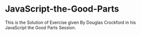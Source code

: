 # JavaScript-the-Good-Parts
This is the Solution of Exercise given By Douglas Crockford in his JavaScript the Good Parts Session.
